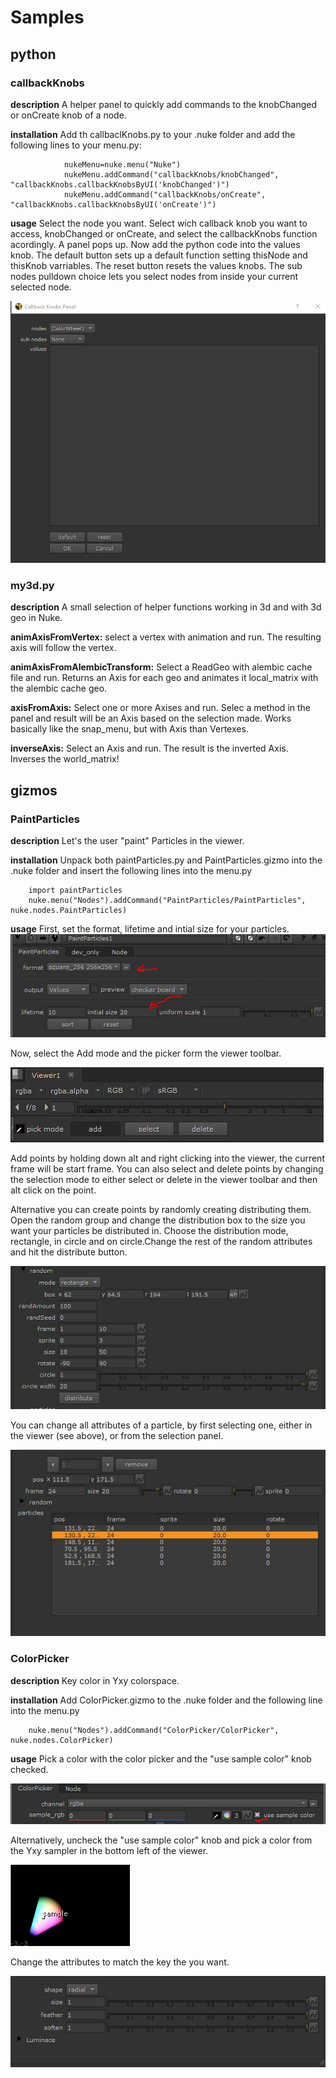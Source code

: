 # Samples

## python

### callbackKnobs

**description**
A helper panel to quickly add commands to the knobChanged or onCreate knob of a node.

**installation**
Add th callbaclKnobs.py to your .nuke folder and add the following lines to your menu.py:

                nukeMenu=nuke.menu("Nuke")
                nukeMenu.addCommand("callbackKnobs/knobChanged", "callbackKnobs.callbackKnobsByUI('knobChanged')")
                nukeMenu.addCommand("callbackKnobs/onCreate", "callbackKnobs.callbackKnobsByUI('onCreate')")

**usage**
Select the node you want. Select wich callback knob you want to access, knobChanged or onCreate, and select the callbackKnobs function acordingly.
A panel pops up. Now add the python code into the values knob. The default button sets up a default function setting thisNode and thisKnob varriables. The reset button resets the values knobs. The sub nodes pulldown choice lets you select nodes from inside your current selected node.

![image](src/img/ck01.PNG)


### my3d.py

**description**
A small selection of helper functions working in 3d and with 3d geo in Nuke.

**animAxisFromVertex:**
select a vertex with animation and run. The resulting axis will follow the vertex.


**animAxisFromAlembicTransform:**
Select a ReadGeo with alembic cache file and run. Returns an Axis for each geo and animates it local_matrix with the alembic cache geo.


**axisFromAxis:**
Select one or more Axises and run. Selec a method in the panel and result will be an Axis based on the selection made. Works basically like the snap_menu, but with Axis than Vertexes.


**inverseAxis:**
Select an Axis and run. The result is the inverted Axis. Inverses the world_matrix!

## gizmos

### PaintParticles

**description**
Let's the user "paint" Particles in the viewer.

**installation**
Unpack both paintParticles.py and PaintParticles.gizmo into the .nuke folder and insert the following lines into the menu.py
        
        import paintParticles
        nuke.menu("Nodes").addCommand("PaintParticles/PaintParticles", nuke.nodes.PaintParticles)

**usage**
First, set the format, lifetime and intial size for your particles.
![image](src/img/pp01.PNG)

Now, select the Add mode and the picker form the viewer toolbar.

![image](src/img/pp02.PNG)

Add points by holding down alt and right clicking into the viewer, the current frame will be start frame.
You can also select and delete points by changing the selection mode to either select or delete in the viewer toolbar and then alt click on the point. 

Alternative you can create points by randomly creating distributing them.
Open the random group and change the distribution box to the size you want your particles be distributed in. Choose the distribution mode, rectangle, in circle and on circle.Change the rest of the random attributes and hit the distribute button.

![image](src/img/pp04.PNG)

You can change all attributes of a particle, by first selecting one, either in the viewer (see above), or from the selection panel.

![image](src/img/pp03.PNG)


### ColorPicker

**description**
Key color in Yxy colorspace.

**installation**
Add ColorPicker.gizmo to the .nuke folder and the following line into the menu.py
        
        nuke.menu("Nodes").addCommand("ColorPicker/ColorPicker", nuke.nodes.ColorPicker)


**usage**
Pick a color with the color picker and the "use sample color" knob checked.

![alt](src/img/cp01.PNG)

Alternatively, uncheck the "use sample color" knob and pick a color from the Yxy sampler in the bottom left of the viewer.

![alt](src/img/cp02.PNG)

Change the attributes to match the key the you want.

![alt](src/img/cp03.PNG)